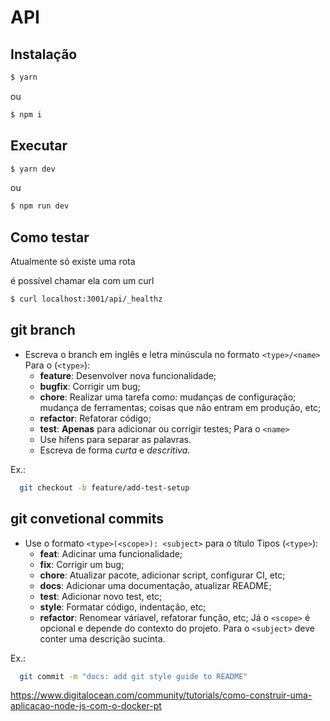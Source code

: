 # API

## Instalação

```sh
$ yarn
```

ou

```sh
$ npm i
```

## Executar

```sh
$ yarn dev
```

ou

```sh
$ npm run dev
```

## Como testar

Atualmente só existe uma rota

é possível chamar ela com um curl

```sh
$ curl localhost:3001/api/_healthz
```

## git branch

-   Escreva o branch em inglês e letra minúscula no formato `<type>/<name>`
    Para o (`<type>`):
    -   **feature**: Desenvolver nova funcionalidade;
    -   **bugfix**: Corrigir um bug;
    -   **chore**: Realizar uma tarefa como: mudanças de configuração; mudança de
        ferramentas; coisas que não entram em produção, etc;
    -   **refactor**: Refatorar código;
    -   **test**: **Apenas** para adicionar ou corrigir testes;
        Para o `<name>`
    -   Use hífens para separar as palavras.
    -   Escreva de forma _curta_ e _descritiva_.

Ex.:

```sh
  git checkout -b feature/add-test-setup
```

## git convetional commits

-   Use o formato `<type>(<scope>): <subject>` para o título
    Tipos (`<type>`):
    -   **feat**: Adicinar uma funcionalidade;
    -   **fix**: Corrigir um bug;
    -   **chore**: Atualizar pacote, adicionar script, configurar CI, etc;
    -   **docs**: Adicionar uma documentação, atualizar README;
    -   **test**: Adicionar novo test, etc;
    -   **style**: Formatar código, indentação, etc;
    -   **refactor**: Renomear váriavel, refatorar função, etc;
        Já o `<scope>` é opcional e depende do contexto do projeto.
        Para o `<subject>` deve conter uma descrição sucinta.

Ex.:

```sh
  git commit -m "docs: add git style guide to README"
```

https://www.digitalocean.com/community/tutorials/como-construir-uma-aplicacao-node-js-com-o-docker-pt
